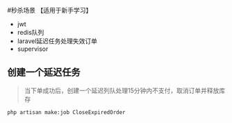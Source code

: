 #秒杀场景 【适用于新手学习】
* jwt
* redis队列
* laravel延迟任务处理失效订单
* supervisor




## 创建一个延迟任务
> 当下单成功后，创建一个延迟列队处理15分钟内不支付，取消订单并释放库存

```shell
php artisan make:job CloseExpiredOrder
```


